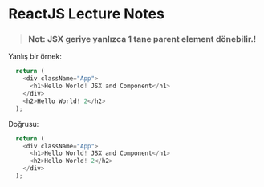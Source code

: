 # ReactJS Lecture Notes

>### Not: JSX geriye yanlızca 1 tane parent element dönebilir.!
Yanlış bir örnek:
```js
  return (
    <div className="App">
      <h1>Hello World! JSX and Component</h1>
    </div>
    <h2>Hello World! 2</h2>
  );
```
Doğrusu:
```js
  return (
    <div className="App">
      <h1>Hello World! JSX and Component</h1>
      <h2>Hello World! 2</h2>
    </div>
  );
```